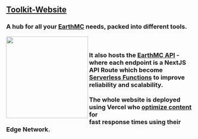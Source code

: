## [Toolkit-Website](https://emctoolkit.vercel.app)
### A hub for all your [EarthMC](https://earthmc.net) needs, packed into different tools.

<img src="https://user-images.githubusercontent.com/48495634/178313741-7937baca-4060-41fa-a1e1-1de29da9336d.png" align="left" width="220px"/>
<br>

### It also hosts the [EarthMC API](https://emctoolkit.vercel.app/api) - where each endpoint is a NextJS API Route which become [Serverless Functions](https://vercel.com/docs/concepts/functions/serverless-functions) to improve reliability and scalability.<br><br>The whole website is deployed using Vercel who [optimize content](https://vercel.com/docs/concepts/edge-network/overview#regions) for <br> fast response times using their Edge Network.
